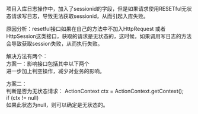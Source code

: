 项目入库日志操作中，加入了sessionid的字段，但是如果请求使用RESETful无状态请求写日志，导致无法获取sessionid，从而引起入库失败。  

原因分析：resetful接口如果在自己的方法中不加入HttpRequest 或者 HttpSession这类接口，获取的请求是无状态的，这时候，如果调用写日志的方法会导致获取session失败，从而执行失败。  

解决方法有两个：  
方案一：影响接口包括其中以下两个      
进一步加上判空操作，减少对业务的影响。  

方案二：  
判断是否为无状态请求：
ActionContext ctx = ActionContext.getContext();  
if (ctx != null)  
如果此状态为null，则可以确定是无状态的。  
